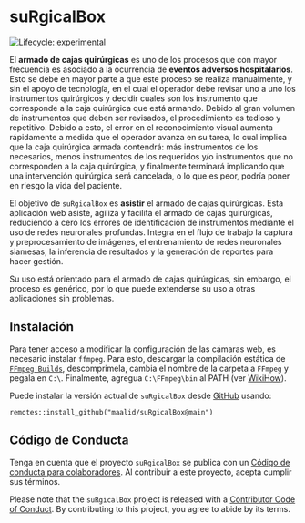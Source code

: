 
<!-- README.md is generated from README.Rmd. Please edit that file -->

# suRgicalBox

<!-- badges: start -->

[![Lifecycle:
experimental](https://img.shields.io/badge/lifecycle-experimental-orange.svg)](https://www.tidyverse.org/lifecycle/#experimental)
<!-- badges: end -->

El **armado de cajas quirúrgicas** es uno de los procesos que con mayor frecuencia es asociado a la ocurrencia de **eventos adversos hospitalarios**.
Esto se debe en mayor parte a que este proceso se realiza manualmente, y sin el apoyo de tecnología, en el cual el operador debe revisar
uno a uno los instrumentos quirúrgicos y decidir cuales son los instrumento que corresponde a la caja quirúrgica que está armando. Debido al gran volumen de instrumentos que deben ser revisados, el procedimiento es tedioso y repetitivo. Debido a esto, el error en el reconocimiento visual aumenta rápidamente a medida
que el operador avanza en su tarea, lo cual implica que la caja quirúrgica armada contendrá: más instrumentos de los necesarios, menos instrumentos de los requeridos y/o instrumentos que no corresponden a la caja quirúrgica, y finalmente terminará implicando que una intervención quirúrgica será cancelada, o lo que es peor,
podría poner en riesgo la vida del paciente.

El objetivo de `suRgicalBox` es **asistir** el armado de cajas quirúrgicas.
Esta aplicación web asiste, agiliza y facilita el armado de cajas
quirúrgicas, reduciendo a cero los errores de identificación de
instrumentos mediante el uso de redes neuronales profundas. Integra en
el flujo de trabajo la captura y preprocesamiento de imágenes, el
entrenamiento de redes neuronales siamesas, la inferencia de resultados
y la generación de reportes para hacer gestión.

Su uso está orientado para el armado de cajas quirúrgicas, sin embargo,
el proceso es genérico, por lo que puede extenderse su uso a otras
aplicaciones sin problemas.

## Instalación

Para tener acceso a modificar la configuración de las cámaras web, es necesario instalar `ffmpeg`. Para esto, descargar la
compilación estática de [`FFmpeg Builds`](http://ffmpeg-static.acyun.org/), descomprimela, cambia el
nombre de la carpeta a `FFmpeg` y pegala en `C:\`. Finalmente, agregua `C:\FFmpeg\bin` al PATH (ver [WikiHow](https://es.wikihow.com/instalar-FFmpeg-en-Windows)).

Puede instalar la versión actual de `suRgicalBox` desde
[GitHub](https://CRAN.R-project.org) usando:

    remotes::install_github("maalid/suRgicalBox@main")

## Código de Conducta

Tenga en cuenta que el proyecto `suRgicalBox` se publica con un [Código de
conducta para
colaboradores](https://contributor-covenant.org/version/2/0/CODE_OF_CONDUCT.html).
Al contribuir a este proyecto, acepta cumplir sus términos.

Please note that the `suRgicalBox` project is released with a [Contributor
Code of
Conduct](https://contributor-covenant.org/version/2/0/CODE_OF_CONDUCT.html).
By contributing to this project, you agree to abide by its terms.
